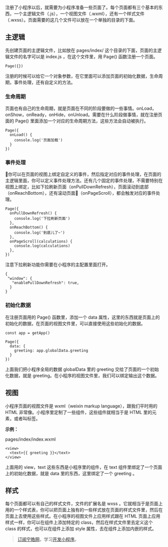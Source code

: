 注册了小程序以后，就需要为小程序准备一些页面了。每个页面都有三个基本的东西，一个主逻辑文件（.js），一个视图文件（.wxml），还有一个样式文件（.wxss）。页面需要的这几个文件可以放在一个单独的目录的下面。

## 主逻辑

先创建页面的主逻辑文件，比如放在 pages/index/ 这个目录的下面，页面的主逻辑文件的名字可以是 index.js ，在这个文件里，用 Page\(\) 函数注册一个页面。

```
Page({})
```

注册的时候可以给它一个对象参数，在它里面可以添加页面的初始化数据，生命周期，事件处理，还有自定义的方法。

### 生命周期

页面也有自己的生命周期，就是页面在不同的阶段要做的一些事情。onLoad，onShow，onReady，onHide，onUnload。需要在什么阶段做事情，就在注册页面的 Page\(\) 里面添加一个对应的生命周期方法，这些方法会自动被执行。

```
Page({
  onLoad() {
    console.log('页面加载')
  }
})
```

### 事件处理

你可以在页面的视图上绑定自定义的事件，然后指定对应的事件处理，在页面的主逻辑里面，你可以定义事件处理方法。还有几个固定的事件处理，不需要特别在视图上绑定，比如下拉刷新页面（onPullDownRefresh），页面滚动到底部（onReachBottom），还有滚动页面（onPageScroll），都会触发对应的事件处理。

```
Page({
  onPullDownRefresh() {
    console.log('下拉刷新页面')
  },
  onReachBottom() {
    console.log('到底儿了~')
  },
  onPageScroll(calculations) {
    console.log(calculations)
  },
})
```

注意下拉刷新功能你需要在小程序的主配置里面打开。

```
{
 "window": {
   "enablePullDownRefresh": true,
  }
}
```

### 初始化数据

在注册页面用的 Page\(\) 函数里，添加一个 data 属性，这里的东西就是页面上的初始化的数据，在页面的视图文件里，可以直接使用这些初始化的数据。

```
const app = getApp()

Page({
  data: {
    greeting: app.globalData.greeting
  }
})
```

上面我们把小程序全局的数据 globalData 里的 greeting 交给了页面的一个初始化数据，就是 greeting。在小程序的视图文件里，我们可以绑定输出这个数据。

## 视图

小程序页面的视图文件是 wxml（weixin markup language），跟我们平时用的 HTML 非常像。小程序里定制了一些组件，这些组件就相当于是 HTML 里的元素，或者叫标签。

**示例：**

pages/index/index.wxml

```
<view>
  <text>{{ greeting }}</text>
</view>
```

上面用的 view，text 这些东西是小程序里的组件，在 text 组件里绑定了一个页面上的初始化数据，就是 data 里的东西，这里绑定了一个 greeting 。

## 样式

每个页面都可以有自己的样式文件，文件的扩展名是 wxss 。它就相当于是页面上用的一个样式表，你可以把页面上独有的一些样式放在页面的样式文件里，然后在页面上去使用这些样式。在小程序的视图文件上应用样式跟在 HTML 页面上应用样式一样，你可以在组件上添加特定的 class，然后在样式文件里去定义这个 class 的样式，也可以在组件上添加 style 属性，去在组件上添加内嵌的样式。

> [订阅宁皓网](https://ninghao.net/signup)，学习[开发小程序](https://ninghao.net/course/5054)。



